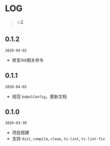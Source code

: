 # LOG

> ⏲⏳

## 0.1.2

`2020-04-02`

- 修复lint相关命令

## 0.1.1

`2020-04-02`

- 规范 `babelConfig`，更新文档

## 0.1.0

`2020-03-30`

- 项目搭建
- 支持 `dist`, `compile`, `clean`, `ts-lint`, `ts-lint-fix`
